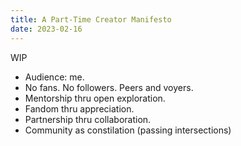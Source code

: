 ```yaml
---
title: A Part-Time Creator Manifesto
date: 2023-02-16
---
```


WIP

- Audience: me.
- No fans. No followers. Peers and voyers.
- Mentorship thru open exploration.
- Fandom thru appreciation.
- Partnership thru collaboration.
- Community as constilation (passing intersections)
